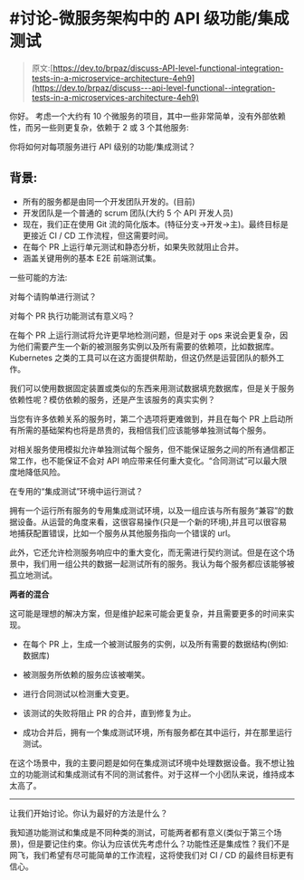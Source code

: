 # #讨论-微服务架构中的 API 级功能/集成测试

> 原文:[https://dev.to/brpaz/discuss-API-level-functional-integration-tests-in-a-microservice-architecture-4eh9](https://dev.to/brpaz/discuss---api-level-functional--integration-tests-in-a-microservices-architecture-4eh9)

你好。
考虑一个大约有 10 个微服务的项目，其中一些非常简单，没有外部依赖性，而另一些则更复杂，依赖于 2 或 3 个其他服务:

你将如何对每项服务进行 API 级别的功能/集成测试？

## [](#background)背景:

*   所有的服务都是由同一个开发团队开发的。(目前)
*   开发团队是一个普通的 scrum 团队(大约 5 个 API 开发人员)
*   现在，我们正在使用 Git 流的简化版本。(特征分支->开发->主)。最终目标是更接近 CI / CD 工作流程，但这需要时间。
*   在每个 PR 上运行单元测试和静态分析，如果失败就阻止合并。
*   涵盖关键用例的基本 E2E 前端测试集。

一些可能的方法:

对每个请购单进行测试？

对每个 PR 执行功能测试有意义吗？

在每个 PR 上运行测试将允许更早地检测问题，但是对于 ops 来说会更复杂，因为他们需要产生一个新的被测服务实例以及所有需要的依赖项，比如数据库。Kubernetes 之类的工具可以在这方面提供帮助，但这仍然是运营团队的额外工作。

我们可以使用数据固定装置或类似的东西来用测试数据填充数据库，但是关于服务依赖性呢？模仿依赖的服务，还是产生该服务的真实实例？

当您有许多依赖关系的服务时，第二个选项将更难做到，并且在每个 PR 上启动所有所需的基础架构也将是昂贵的，我相信我们应该能够单独测试每个服务。

对相关服务使用模拟允许单独测试每个服务，但不能保证服务之间的所有通信都正常工作，也不能保证不会对 API 响应带来任何重大变化。“合同测试”可以最大限度地降低风险。

在专用的“集成测试”环境中运行测试？

拥有一个运行所有服务的专用集成测试环境，以及一组应该与所有服务“兼容”的数据设备。从运营的角度来看，这很容易操作(只是一个新的环境),并且可以很容易地捕获配置错误，比如一个服务从其他服务指向一个错误的 url。

此外，它还允许检测服务响应中的重大变化，而无需进行契约测试。但是在这个场景中，我们用一组公共的数据一起测试所有的服务。我认为每个服务都应该能够被孤立地测试。

**两者的混合**

这可能是理想的解决方案，但是维护起来可能会更复杂，并且需要更多的时间来实现。

*   在每个 PR 上，生成一个被测试服务的实例，以及所有需要的数据结构(例如:数据库)

*   被测服务所依赖的服务应该被嘲笑。

*   进行合同测试以检测重大变更。

*   该测试的失败将阻止 PR 的合并，直到修复为止。

*   成功合并后，拥有一个集成测试环境，所有服务都在其中运行，并在那里运行测试。

在这个场景中，我的主要问题是如何在集成测试环境中处理数据设备。我不想让独立的功能测试和集成测试有不同的测试套件。对于这样一个小团队来说，维持成本太高了。

* * *

让我们开始讨论。你认为最好的方法是什么？

我知道功能测试和集成是不同种类的测试，可能两者都有意义(类似于第三个场景)，但是要记住约束。你认为应该优先考虑什么？功能性还是集成性？我们不是网飞，我们希望有尽可能简单的工作流程，这将使我们对 CI / CD 的最终目标更有信心。